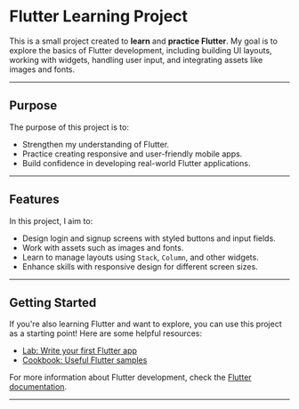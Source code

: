 

# Flutter Learning Project

This is a small project created to **learn** and **practice Flutter**. My goal is to explore the basics of Flutter development, including building UI layouts, working with widgets, handling user input, and integrating assets like images and fonts.

---

## Purpose
The purpose of this project is to:
- Strengthen my understanding of Flutter.
- Practice creating responsive and user-friendly mobile apps.
- Build confidence in developing real-world Flutter applications.

---

## Features
In this project, I aim to:
- Design login and signup screens with styled buttons and input fields.
- Work with assets such as images and fonts.
- Learn to manage layouts using `Stack`, `Column`, and other widgets.
- Enhance skills with responsive design for different screen sizes.

---

## Getting Started
If you're also learning Flutter and want to explore, you can use this project as a starting point! Here are some helpful resources:

- [Lab: Write your first Flutter app](https://docs.flutter.dev/get-started/codelab)
- [Cookbook: Useful Flutter samples](https://docs.flutter.dev/cookbook)

For more information about Flutter development, check the [Flutter documentation](https://docs.flutter.dev/).

---

